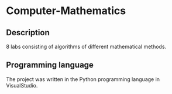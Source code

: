 # Computer-Mathematics

Description
-------
8 labs consisting of algorithms of different mathematical methods.

Programming language
-----
The project was written in the Python programming language in VisualStudio.

